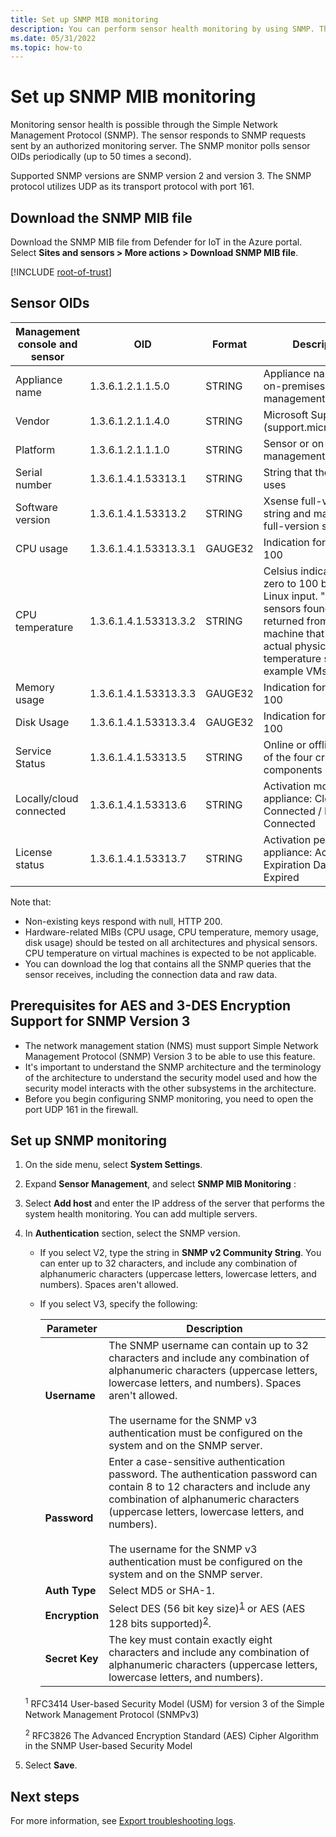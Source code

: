 ```yaml
---
title: Set up SNMP MIB monitoring
description: You can perform sensor health monitoring by using SNMP. The sensor responds to SNMP queries sent from an authorized monitoring server.
ms.date: 05/31/2022
ms.topic: how-to
---
```


# Set up SNMP MIB monitoring

Monitoring sensor health is possible through the Simple Network Management Protocol (SNMP). The sensor responds to SNMP requests sent by an authorized monitoring server. The SNMP monitor polls sensor OIDs periodically (up to 50 times a second).

Supported SNMP versions are SNMP version 2 and version 3. The SNMP protocol utilizes UDP as its transport protocol with port 161.

## Download the SNMP MIB file

Download the SNMP MIB file from Defender for IoT in the Azure portal. Select **Sites and sensors > More actions > Download SNMP MIB file**.

[!INCLUDE [root-of-trust](includes/root-of-trust.md)]


## Sensor OIDs

| Management console and sensor | OID | Format | Description |
|--|--|--|--|
| Appliance name | 1.3.6.1.2.1.1.5.0 | STRING | Appliance name for the on-premises management console |
| Vendor | 1.3.6.1.2.1.1.4.0 | STRING | Microsoft Support (support.microsoft.com) |
| Platform | 1.3.6.1.2.1.1.1.0 | STRING | Sensor or on-premises management console |
| Serial number | 1.3.6.1.4.1.53313.1 |STRING | String that the license uses |
| Software version | 1.3.6.1.4.1.53313.2 | STRING | Xsense full-version string and management full-version string |
| CPU usage | 1.3.6.1.4.1.53313.3.1 | GAUGE32 | Indication for zero to 100 |
| CPU temperature | 1.3.6.1.4.1.53313.3.2 | STRING | Celsius indication for zero to 100 based on Linux input. "No sensors found" will be returned from any machine that has no actual physical temperature sensor (for example VMs)|
| Memory usage | 1.3.6.1.4.1.53313.3.3 | GAUGE32 | Indication for zero to 100 |
| Disk Usage | 1.3.6.1.4.1.53313.3.4 | GAUGE32 | Indication for zero to 100 |
| Service Status | 1.3.6.1.4.1.53313.5  |STRING | Online or offline if one of the four crucial components is down |
| Locally/cloud connected | 1.3.6.1.4.1.53313.6   |STRING | Activation mode of this appliance: Cloud Connected / Locally Connected |
| License status | 1.3.6.1.4.1.53313.7  |STRING | Activation period of this appliance: Active / Expiration Date / Expired |

Note that:
- Non-existing keys respond with null, HTTP 200. 
- Hardware-related MIBs (CPU usage, CPU temperature, memory usage, disk usage) should be tested on all architectures and physical sensors. CPU temperature on virtual machines is expected to be not applicable.
- You can download the log that contains all the SNMP queries that the sensor receives, including the connection data and raw data.

## Prerequisites for AES and 3-DES Encryption Support for SNMP Version 3
- The network management station (NMS) must support Simple Network Management Protocol (SNMP) Version 3 to be able to use this feature.
- It's important to understand the SNMP architecture and the terminology of the architecture to understand the security model used and how the security model interacts with the other subsystems in the architecture.
- Before you begin configuring SNMP monitoring, you need to open the port UDP 161 in the firewall.


## Set up SNMP monitoring

1. On the side menu, select **System Settings**.
1. Expand **Sensor Management**, and select **SNMP MIB Monitoring** :
1. Select **Add host** and enter the IP address of the server that performs the system health monitoring. You can add multiple servers.
1. In **Authentication** section, select the SNMP version.
    - If you select V2, type the string in **SNMP v2 Community String**. You can enter up to 32 characters, and include any combination of alphanumeric characters (uppercase letters, lowercase letters, and numbers). Spaces aren't allowed.
    - If you select V3, specify the following:
    
        | Parameter | Description |
        |--|--|
        | **Username** | The SNMP username can contain up to 32 characters and include any combination of alphanumeric characters (uppercase letters, lowercase letters, and numbers). Spaces aren't allowed. <br /> <br />The username for the SNMP v3 authentication must be configured on the system and on the SNMP server. |
        | **Password** | Enter a case-sensitive authentication password. The authentication password can contain 8 to 12 characters and include any combination of alphanumeric characters (uppercase letters, lowercase letters, and numbers). <br /> <br/>The username for the SNMP v3 authentication must be configured on the system and on the SNMP server. |
        | **Auth Type** | Select MD5 or SHA-1. |
        | **Encryption** | Select DES (56 bit key size)<sup>[1](#1)</sup> or AES (AES 128 bits supported)<sup>[2](#2)</sup>. |
        | **Secret Key** | The key must contain exactly eight characters and include any combination of alphanumeric characters (uppercase letters, lowercase letters, and numbers). |

    <a name="1"></a><sup>1</sup> RFC3414 User-based Security Model (USM) for version 3 of the Simple Network Management Protocol (SNMPv3)

    <a name="2"></a><sup>2</sup> RFC3826 The Advanced Encryption Standard (AES) Cipher Algorithm in the SNMP User-based Security Model

1. Select **Save**.

## Next steps

For more information, see [Export troubleshooting logs](how-to-troubleshoot-the-sensor-and-on-premises-management-console.md).
